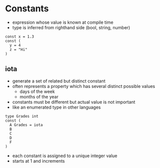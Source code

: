 # Constants

- expression whose value is known at compile time
- type is inferred from righthand side (bool, string, number)

```golang
const x = 1.3
const (
  y = 4
  z = "Hi"
)
```

## iota

- generate a set of related but distinct constant
- often represents a property which has several distinct possible values
  - days of the week
  - months of the year
- constants must be different but actual value is not important
- like an enumerated type in other languages

```golang
type Grades int
const (
  A Grades = iota
  B
  C
  D
  F
)
```

- each constant is assigned to a unique integer value
- starts at 1 and increments
